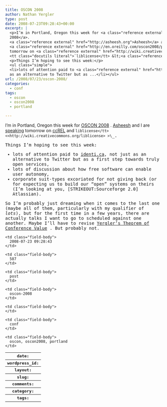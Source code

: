 ```yaml
---
title: OSCON 2008
author: Nathan Yergler
type: post
date: 2008-07-23T09:28:43+00:00
excerpt: |
  <p>I’m in Portland, Oregon this week for <a class="reference external" href="http://en.oreilly.com/oscon2008/public/content/home"><span class="caps">OSCON</span>
  2008</a>.
  <a class="reference external" href="http://asheesh.org">Asheesh</a> and I are
  <a class="reference external" href="http://en.oreilly.com/oscon2008/public/schedule/detail/2857">speaking</a>
  tomorrow on <a class="reference external" href="http://wiki.creativecommons.org/ccREL">ccREL</a> and
  <tt class="docutils literal">`liblicense</tt> &lt;<a class="reference external" href="http://wiki.creativecommons.org/liblicense">http://wiki.creativecommons.org/liblicense</a>&gt;`_.</p>
  <p>Things I’m hoping to see this week:</p>
  <ul class="simple">
  <li>lots of attention paid to <a class="reference external" href="http://identi.ca">identi.ca</a>, not just
  as an alternative to Twitter but as ...</li></ul>
url: /2008/07/23/oscon-2008/
categories:
  - conf
tags:
  - oscon
  - oscon2008
  - portland

---
```

I’m in Portland, Oregon this week for [<span class="caps">OSCON</span> 2008][1] . [Asheesh][2]  and I are [speaking][3]  tomorrow on [ccREL][4]  and <tt class="docutils literal">`liblicense</tt> <<http://wiki.creativecommons.org/liblicense> >\`_.

Things I’m hoping to see this week:

<ul class="simple">
  <li>
    lots of attention paid to <a class="reference external" href="http://identi.ca">identi.ca</a>, not just as an alternative to Twitter but as a first step towards truly open services,
  </li>
  <li>
    lots of discussion about how free software can enable user autonomy,
  </li>
  <li>
    corporate suit-types excoriated for not giving back (or for expecting us to build our “open” systems on theirs (I’m looking at you, [<span class="caps">STRIKEOUT</span>:Sourceforge 2.0] Atlassian).
  </li>
</ul>

So I’m probably just dreaming when it comes to the last one (maybe all of them, particularly with my qualifier of _lots_), but for the first time in a few years, there are actually talks I want to go to scheduled against one another. Maybe I’ll have to revise [Yergler’s Theorem of Conference Value][5] . But probably not.

<table class="docutils field-list" frame="void" rules="none">
  <col class="field-name" /> <col class="field-body" /> <tr class="field">
    <th class="field-name">
      date:
    </th>

    <td class="field-body">
      2008-07-23 09:28:43
    </td>
  </tr>

  <tr class="field">
    <th class="field-name">
      wordpress_id:
    </th>

    <td class="field-body">
      587
    </td>
  </tr>

  <tr class="field">
    <th class="field-name">
      layout:
    </th>

    <td class="field-body">
      post
    </td>
  </tr>

  <tr class="field">
    <th class="field-name">
      slug:
    </th>

    <td class="field-body">
      oscon-2008
    </td>
  </tr>

  <tr class="field">
    <th class="field-name">
      comments:
    </th>

    <td class="field-body">
    </td>
  </tr>

  <tr class="field">
    <th class="field-name">
      category:
    </th>

    <td class="field-body">
      conf
    </td>
  </tr>

  <tr class="field">
    <th class="field-name">
      tags:
    </th>

    <td class="field-body">
      oscon, oscon2008, portland
    </td>
  </tr>
</table>

 [1]: http://en.oreilly.com/oscon2008/public/content/home
 [2]: http://asheesh.org
 [3]: http://en.oreilly.com/oscon2008/public/schedule/detail/2857
 [4]: http://wiki.creativecommons.org/ccREL
 [5]: http://www.flickr.com/photos/nathan_y/2609128948/
